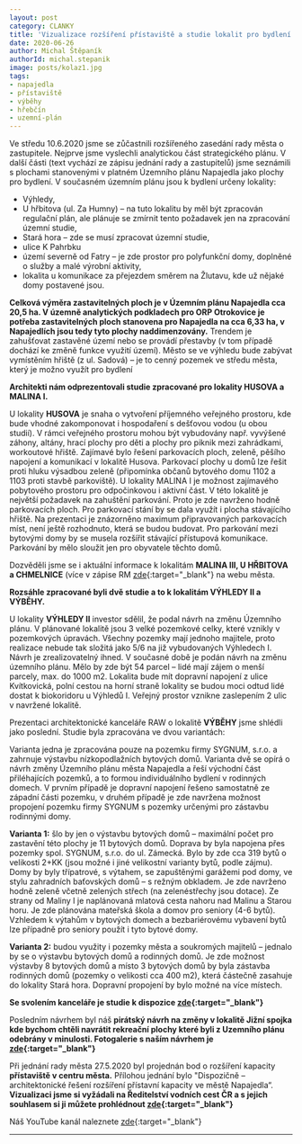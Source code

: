 ```yaml
---
layout: post
category: CLANKY
title: 'Vizualizace rozšíření přístaviště a studie lokalit pro bydlení v Napajedlích.'
date: 2020-06-26
author: Michal Štěpaník
authorId: michal.stepanik
image: posts/kolaz1.jpg  
tags: 
- napajedla 
- přístaviště 
- výběhy 
- hřebčín 
- uzemní-plán
---
```

Ve středu 10.6.2020 jsme se zůčastnili rozšířeného zasedání rady města o zastupitele. Nejprve jsme vyslechli analytickou část strategického plánu. V další části (text vychází ze zápisu jednání rady a zastupitelů) jsme seznámili s plochami stanovenými v platném Územního plánu Napajedla jako plochy pro bydlení. V současném územním plánu jsou k bydlení určeny lokality:
- Výhledy,
- U hřbitova (ul. Za Humny) – na tuto lokalitu by měl být zpracován regulační plán, ale plánuje se zmírnit tento požadavek jen na zpracování územní studie,
- Stará hora – zde se musí zpracovat územní studie,
- ulice K Pahrbku
- území severně od Fatry – je zde prostor pro polyfunkční domy, doplněné o služby a malé výrobní aktivity,
- lokalita u komunikace za přejezdem směrem na Žlutavu, kde už nějaké domy postavené jsou. 


**Celková výměra zastavitelných ploch je v Územním plánu Napajedla cca 20,5 ha. V územně
analytických podkladech pro ORP Otrokovice je potřeba zastavitelných ploch stanovena
pro Napajedla na cca 6,33 ha, v Napajedlích jsou tedy tyto plochy naddimenzovány.** Trendem
je zahušťovat zastavěné území nebo se provádí přestavby (v tom případě dochází ke změně
funkce využití území). Město se ve výhledu bude zabývat vymístěním hřiště (z ul. Sadová) –
je to cenný pozemek ve středu města, který je možno využít pro bydlení

**Architekti nám odprezentovali studie zpracované pro lokality HUSOVA a MALINA I.**

U lokality **HUSOVA** je snaha o vytvoření příjemného veřejného prostoru, kde
bude vhodné zakomponovat i hospodaření s dešťovou vodou (u obou studií). V rámci veřejného prostoru mohou být vybudovány např. vyvýšené záhony, altány, hrací plochy
pro děti a plochy pro piknik mezi zahrádkami, workoutové hřiště. Zajímavé bylo řešení parkovacích ploch, zeleně, pěšího napojení a komunikací v lokalitě Husova.
Parkovací plochy u domů lze řešit proti hluku výsadbou zeleně (připomínka občanů bytového domu 1102 a 1103 proti stavbě parkoviště). U lokality MALINA I je možnost
zajímavého pobytového prostoru pro odpočinkovou i aktivní část. V této lokalitě je největší požadavek na zahuštění parkování. Proto je zde navrženo hodně parkovacích ploch.
Pro parkovací stání by se dala využít i plocha stávajícího hřiště. Na prezentaci je znázorněno maximum připravovaných parkovacích míst, není ještě rozhodnuto, která se budou budovat. Pro parkování mezi bytovými domy by se musela rozšířit stávající přístupová komunikace. Parkování by mělo sloužit jen pro obyvatele těchto domů. 

Dozvěděli jsme se i aktuální informace k lokalitám **MALINA III, U HŘBITOVA a CHMELNICE** (více v zápise RM [zde](https://www.napajedla.cz/e_download.php?file=data/uredni_deska/obsah1863_7.pdf&original=RM_%C4%8D._24_dne_10._06._2020.pdf){:target="_blank"} na webu města.


**Rozsáhle zpracované byli dvě studie a to k lokalitám VÝHLEDY II a VÝBĚHY.**

U lokality **VÝHLEDY II** investor sdělil, že podal návrh na změnu Územního plánu. V plánované lokalitě jsou 3 velké pozemkové celky, které vznikly v pozemkových
úpravách. Všechny pozemky mají jednoho majitele, proto realizace nebude tak složitá jako 5/6 na již vybudovaných Výhledech I. Návrh je zrealizovatelný ihned. V současné době je podán návrh na změnu územního plánu. Mělo by zde být 54 parcel – lidé mají zájem o menší parcely, max. do 1000 m2. Lokalita bude mít dopravní napojení z ulice Kvítkovická, polní cestou na horní straně lokality se budou moci odtud lidé dostat k biokoridoru u Výhledů I. Veřejný prostor vznikne zaslepením 2 ulic v navržené lokalitě.

Prezentaci architektonické kanceláře RAW o lokalitě **VÝBĚHY** jsme shlédli jako poslední. Studie byla zpracována ve dvou variantách:

Varianta jedna je zpracována pouze na pozemku firmy SYGNUM, s.r.o. a zahrnuje výstavbu nízkopodlažních bytových domů. Varianta dvě se opírá o návrh změny Územního plánu města
Napajedla a řeší východní část přiléhajících pozemků, a to formou individuálního bydlení v rodinných domech. V prvním případě je dopravní napojení řešeno samostatně ze západní části pozemku, v druhém případě je zde navržena možnost propojení pozemku firmy SYGNUM s pozemky určenými pro zástavbu rodinnými domy. 

**Varianta 1:** šlo by jen o výstavbu bytových domů – maximální počet pro zastavění této plochy je 11 bytových domů. Doprava by byla napojena přes pozemky spol. SYGNUM, s.r.o. do ul. Zámecká. Bylo by zde cca 319 bytů o velikosti 2+KK (jsou možné i jiné velikostní varianty bytů, podle zájmu). Domy by byly třípatrové, s výtahem, se zapuštěnými garážemi pod domy, ve stylu zahradních baťovských domů – s režným obkladem. Je zde navrženo hodně zeleně včetně zelených střech (na zelenéstřechy jsou dotace). Ze strany od Maliny I je naplánovaná mlatová cesta nahoru nad Malinu a Starou horu. Je zde plánována mateřská škola a domov pro seniory (4-6 bytů). Vzhledem k výtahům v bytových domech a bezbariérovému vybavení bytů lze případně pro seniory použít i tyto bytové domy.

**Varianta 2:**  budou využity i pozemky města a soukromých majitelů – jednalo by se o výstavbu bytových domů a rodinných domů. Je zde možnost výstavby 8 bytových domů a místo 3 bytových domů by byla zástavba rodinných domů (pozemky o velikosti cca 400 m2), která částečně zasahuje do lokality Stará hora. Dopravní propojení by bylo možné na více místech.

**Se svolením kanceláře je studie k dispozice [zde](https://drive.google.com/file/d/1w9W9ujXX_Lsqv2KDAGCIX9nWxHxgtrnX/view?usp=sharing){:target="_blank"}**

Posledním návrhem byl náš **pirátský návrh na změny v lokalitě Jižní spojka kde bychom chtěli navrátit rekreační plochy které byli z Uzemního plánu odebrány v minulosti. Fotogalerie s naším návrhem je [zde](https://drive.google.com/drive/folders/1bCWnx5duZrcUqiBmPi3oQDrOs7rQt-Oi?usp=sharing){:target="_blank"}**

Při jednání rady města 27.5.2020 byl projednán bod o rozšíření kapacity **přístaviště v centru města.** Přílohou jednání bylo "Dispozičně – architektonické řešení rozšíření přístavní kapacity ve městě Napajedla“.
**Vizualizaci jsme si vyžádali na Ředitelství vodních cest ČR a s jejich souhlasem si ji můžete prohlédnout [zde](https://drive.google.com/file/d/1FaMzCimaPXxhUbSR7LCppirh8FoeFHuJ/view?usp=sharing){:target="_blank"}** 



Náš YouTube kanál naleznete [zde](https://www.youtube.com/channel/UCgoN2Mo3r-xe0iO6N5HRWHA){:target="_blank"}




---

